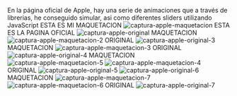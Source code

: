 En la página oficial de Apple, hay una serie de animaciones que a través de librerias, he conseguido simular, asi como diferentes sliders utilizando JavaScript
ESTA ES MI MAQUETACION
![captura-apple-maquetacion](https://github.com/mateomunoz/Apple-inspiration/assets/43575528/45b15af9-00b3-427f-9faa-1c8fb3fc1859)
ESTA ES LA PAGINA OFICIAL
![captura-apple-original](https://github.com/mateomunoz/Apple-inspiration/assets/43575528/26fa29bc-8a4d-447e-83a5-8b3009c05b8e)
MAQUETACION
![captura-apple-maquetacion-2](https://github.com/mateomunoz/Apple-inspiration/assets/43575528/0f670e6d-29c7-421c-aa1b-74e51e52e1ed)
ORIGINAL
![captura-apple-original-3](https://github.com/mateomunoz/Apple-inspiration/assets/43575528/c7dfdf1d-f4db-4571-8cc4-ba464fec834d)
MAQUETACION
![captura-apple-maquetacion-3](https://github.com/mateomunoz/Apple-inspiration/assets/43575528/e6ab27b0-cde2-4e9e-9600-8e00f28ebc74)
ORIGINAL
![captura-apple-original-4](https://github.com/mateomunoz/Apple-inspiration/assets/43575528/3fe2fd14-4a25-46fb-bec7-de4ceede5c0c)
MAQUETACION
![captura-apple-maquetacion-5](https://github.com/mateomunoz/Apple-inspiration/assets/43575528/01aaf212-1640-496f-bb43-0385e7388cac)
![captura-apple-maquetacion-4](https://github.com/mateomunoz/Apple-inspiration/assets/43575528/e056d360-cc5a-4a50-a0bd-a4f3e3b15b17)
ORIGINAL
![captura-apple-original-5](https://github.com/mateomunoz/Apple-inspiration/assets/43575528/282f3795-5b56-4b74-9e15-e7adc2489564)
![captura-apple-original-6](https://github.com/mateomunoz/Apple-inspiration/assets/43575528/3e326c1a-1b4b-4874-bfa4-1bf075bb66d5)
MAQUETACION
![captura-apple-maquetacion-7](https://github.com/mateomunoz/Apple-inspiration/assets/43575528/67c6a7d3-f8ac-4e9f-9b29-fc1af03d1ddc)
![captura-apple-maquetacion-6](https://github.com/mateomunoz/Apple-inspiration/assets/43575528/c7bb57b0-4110-45d2-abe1-47bc477dde66)
ORIGINAL
![captura-apple-original-7](https://github.com/mateomunoz/Apple-inspiration/assets/43575528/030e292d-e052-4022-8571-fe3bffed4aee)
